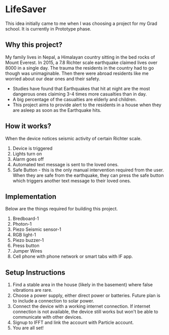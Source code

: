 # LifeSaver
This idea initially came to me when I was choosing a project for my Grad school. It is currently in Prototype phase.

Why this project?
------------------
My family lives in Nepal, a Himalayan country sitting in the bed rocks of Mount Everest. In 2015, a 7.8 Richter scale earthquake claimed lives over 8000 in a single day. The trauma the residents in the country had to go though was unimaginable. Then there were abroad residents like me worried about our dear ones and their safety.

- Studies have found that Earthquakes that hit at night are the most dangerous ones claiming 3-4 times more casualties than in day. 
- A big percentage of the casualties are elderly and children. 
- This project aims to provide alert to the residents in a house when they are asleep as soon as the Earthquake hits. 

How it works?
--------------
When the device notices seismic activity of certain Richter scale.

1. Device is triggered
2. Lights turn on
3. Alarm goes off
4. Automated text message is sent to the loved ones.
5. Safe Button - this is the only manual intervention required from the user. When they are safe from the earthquake, they can press the safe button which triggers another text message to their loved ones.

Implementation
---------------
Below are the things required for building this project.

1. Bredboard-1
2. Photon-1
3. Piezo Seismic sensor-1
4. RGB light-1
5. Piezo buzzer-1
6. Press button
6. Jumper Wires
7. Cell phone with phone network or smart tabs with IF app.

Setup Instructions
-------------------
1. Find a stable area in the house (likely in the basement) where false vibrations are rare.
2. Choose a power supply, either direct power or batteries. Future plan is to include a connection to solar power.
3. Connect the device with a working internet connection. If internet connection is not available, the device still works but won't be able to communicate with other devices.
3. Signup to IFFT and link the account with Particle account.
4. You are all set!

